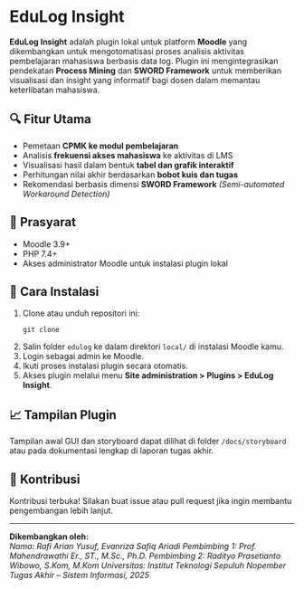 # EduLog Insight

**EduLog Insight** adalah plugin lokal untuk platform **Moodle** yang dikembangkan untuk mengotomatisasi proses analisis aktivitas pembelajaran mahasiswa berbasis data log. Plugin ini mengintegrasikan pendekatan **Process Mining** dan **SWORD Framework** untuk memberikan visualisasi dan insight yang informatif bagi dosen dalam memantau keterlibatan mahasiswa.

## 🔍 Fitur Utama

- Pemetaan **CPMK ke modul pembelajaran**
- Analisis **frekuensi akses mahasiswa** ke aktivitas di LMS
- Visualisasi hasil dalam bentuk **tabel dan grafik interaktif**
- Perhitungan nilai akhir berdasarkan **bobot kuis dan tugas**
- Rekomendasi berbasis dimensi **SWORD Framework** *(Semi-automated Workaround Detection)*

## 🧰 Prasyarat

- Moodle 3.9+
- PHP 7.4+
- Akses administrator Moodle untuk instalasi plugin lokal

## 🚀 Cara Instalasi

1. Clone atau unduh repositori ini:
   ```
   git clone 
   ```
2. Salin folder `edulog` ke dalam direktori `local/` di instalasi Moodle kamu.
3. Login sebagai admin ke Moodle.
4. Ikuti proses instalasi plugin secara otomatis.
5. Akses plugin melalui menu **Site administration > Plugins > EduLog Insight**.

## 📈 Tampilan Plugin

Tampilan awal GUI dan storyboard dapat dilihat di folder `/docs/storyboard` atau pada dokumentasi lengkap di laporan tugas akhir.


## 🙌 Kontribusi

Kontribusi terbuka! Silakan buat issue atau pull request jika ingin membantu pengembangan lebih lanjut.

---

**Dikembangkan oleh:**  
*Nama: Rafi Arian Yusuf, Evanriza Safiq Ariadi*
*Pembimbing 1: Prof. Mahendrawathi Er., ST., M.Sc., Ph.D.*
*Pembimbing 2: Radityo Prasetianto Wibowo, S.Kom, M.Kom*
*Universitas: Institut Teknologi Sepuluh Nopember*  
*Tugas Akhir – Sistem Informasi, 2025*

